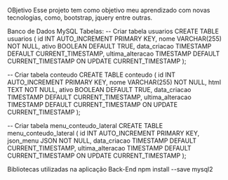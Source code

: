 OBjetivo
Esse projeto tem como objetivo meu aprendizado com novas tecnologias, como, bootstrap, jquery entre outras.

Banco de Dados MySQL
Tabelas:
-- Criar tabela usuarios
CREATE TABLE usuarios (
    id INT AUTO_INCREMENT PRIMARY KEY,
    nome VARCHAR(255) NOT NULL,
    ativo BOOLEAN DEFAULT TRUE,
    data_criacao TIMESTAMP DEFAULT CURRENT_TIMESTAMP,
    ultima_alteracao TIMESTAMP DEFAULT CURRENT_TIMESTAMP ON UPDATE CURRENT_TIMESTAMP
);

-- Criar tabela conteudo
CREATE TABLE conteudo (
    id INT AUTO_INCREMENT PRIMARY KEY,
    nome VARCHAR(255) NOT NULL,
    html TEXT NOT NULL,
    ativo BOOLEAN DEFAULT TRUE,
    data_criacao TIMESTAMP DEFAULT CURRENT_TIMESTAMP,
    ultima_alteracao TIMESTAMP DEFAULT CURRENT_TIMESTAMP ON UPDATE CURRENT_TIMESTAMP
);

-- Criar tabela menu_conteudo_lateral
CREATE TABLE menu_conteudo_lateral (
    id INT AUTO_INCREMENT PRIMARY KEY,
    json_menu JSON NOT NULL,
    data_criacao TIMESTAMP DEFAULT CURRENT_TIMESTAMP,
    ultima_alteracao TIMESTAMP DEFAULT CURRENT_TIMESTAMP ON UPDATE CURRENT_TIMESTAMP
);


Bibliotecas utilizadas na aplicação Back-End
npm install --save mysql2